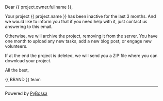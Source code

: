 Dear {{ project.owner.fullname }},

Your project {{ project.name }} has been inactive for the last 3 months.
And we would like to inform you that if you need help
with it, just contact us answering to this email.

Otherwise, we will archive the project, removing it
from the server. You have one month to upload any new
tasks, add a new blog post, or engage new volunteers.

If at the end the project is deleted, we will send you
a ZIP file where you can download your project.

All the best,

{{ BRAND }} team

***
Powered by [PyBossa](http://pybossa.com)
